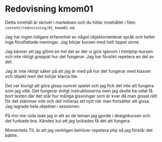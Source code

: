 ---
---
Redovisning kmom01
=========================

Detta innehåll är skrivet i markdown och du hittar innehållet i filen `content/redovisning/01_kmom01.md`.

Jag har ingen tidigare erfarenhet av något objektorienterat språk och heller inga förutfattade meningar. Jag börjar kursen med helt öppet sinne.

Jag känner att jag glömt en hel del av det vi gick igenom i htmlphp-kursen och inte riktigt greppat hur det fungerar. Jag har försökt repetera en del av det.

Jag är inte riktigt säker på att jag är med på hur det fungerar med klasser och objekt men det börjar klarna lite.

Det var klurigt att göra gissa numret spelet och jag fick det inte att fungera som jag ville. Det fungerar enligt instruktionerna men jag skulle ha velat få bort texten där det står hur många gissningar som är kvar då man gissat rätt för det stämmer inte och det initieras ett nytt när man fortsätter att gissa.
Jag lagrade hela objektet i sessionen.

På min me-sida lade jag in ett av de teman jag gjorde i designkursen och det funkade bra. Kändes kul att jag lyckades få det att fungera.

Momentets TIL är att jag verkligen behöver repetera php så jag förstår det bättre.
